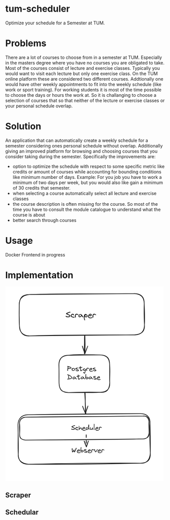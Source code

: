 # tum-scheduler
Optimize your schedule for a Semester at TUM.

# Problems
There are a lot of courses to choose from in a semester at TUM. Especially in the masters degree where you have no courses you are obligated to take.
Most of the courses consist of lecture and exercise classes. Typically you would want to visit each lecture but only one exercise class. 
On the TUM online platform these are considered two different courses.
Addtionally one would have other weekly appointments to fit into the weekly schedule (like work or sport training).
For working students it is most of the time possible to choose the days or hours the work at.
So it is challanging to choose a selection of courses that so that neither of the lecture or exercise classes or your personal schedule overlap.

# Solution
An application that can automatically create a weekly schedule for a semester considering ones personal schedule without overlap.
Additionally giving an improved platform for browsing and choosing courses that you consider taking during the semester.
Specifically the improvements are:
- option to optimize the schedule with respect to some specific metric like credits or amount of courses while accounting for bounding conditions like minimum number of days. Example: For you job you have to work a minimum of two days per week, but you would also like gain a minimum of 30 credits that semester.
- when selecting a course automatically select all lecture and exercise classes
- the course description is often missing for the course. So most of the time you have to consult the module catalogue to understand what the course is about
- better search through courses

# Usage
Docker
Frontend in progress

# Implementation
![alt text](https://github.com/FjodorGit/tum-scheduler/blob/main/resources/tum-scheduler-arch.png "Rough outline of the applications architecture")
## Scraper
## Schedular



